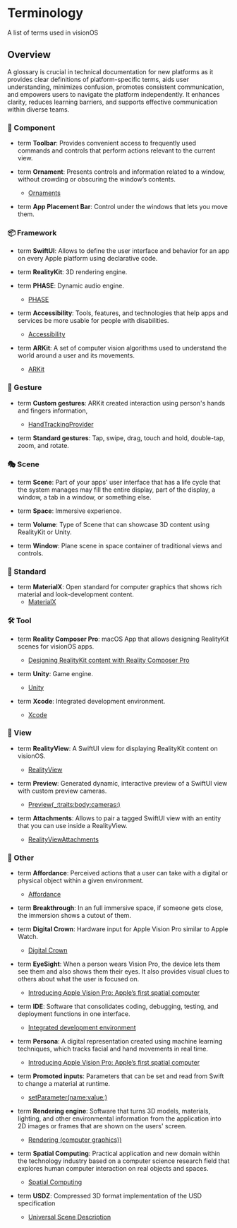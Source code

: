 # Terminology
A list of terms used in visionOS

## Overview

A glossary is crucial in technical documentation for new platforms as it provides clear definitions of platform-specific terms, aids user understanding, minimizes confusion, promotes consistent communication, and empowers users to navigate the platform independently. It enhances clarity, reduces learning barriers, and supports effective communication within diverse teams.

### 🧱 Component

- term **Toolbar**: Provides convenient access to frequently used commands and controls that perform actions relevant to the current view.

- term **Ornament**: Presents controls and information related to a window, without crowding or obscuring the window’s contents.
  - [Ornaments](https://developer.apple.com/design/human-interface-guidelines/ornaments)
   
- term **App Placement Bar**: Control under the windows that lets you move them.

### 📦 Framework

- term **SwiftUI**: Allows to define the user interface and behavior for an app on every Apple platform using declarative code.

- term **RealityKit**: 3D rendering engine.

- term **PHASE**: Dynamic audio engine.
  - [PHASE](https://developer.apple.com/documentation/phase)

- term **Accessibility**: Tools, features, and technologies that help apps and services be more usable for people with disabilities. 
  - [Accessibility](https://developer.apple.com/documentation/Accessibility/)
- term **ARKit**: A set of computer vision algorithms used to understand the world around a user and its movements.
  - [ARKit](https://developer.apple.com/documentation/arkit)

### 🫶 Gesture

- term **Custom gestures**: ARKit created interaction using person's hands and fingers information,
  - [HandTrackingProvider](https://developer.apple.com/documentation/arkit/handtrackingprovider/)

- term **Standard gestures**: Tap, swipe, drag, touch and hold, double-tap, zoom, and rotate.


### 🎭 Scene

- term **Scene**: Part of your apps' user interface that has a life cycle that the system manages may fill the entire display, part of the display, a window, a tab in a window, or something else.

- term **Space**: Immersive experience.

- term **Volume**: Type of Scene that can showcase 3D content using RealityKit or Unity.

- term **Window**: Plane scene in space container of traditional views and controls.

### 💼 Standard

- term **MaterialX**: Open standard for computer graphics that shows rich material and look-development content.
  - [MaterialX](https://materialx.org/)
 
### 🛠️ Tool

- term **Reality Composer Pro**: macOS App that allows designing RealityKit scenes for visionOS apps.
  - [Designing RealityKit content with Reality Composer Pro](https://developer.apple.com/documentation/visionos/designing-realitykit-content-with-reality-composer-pro)

- term **Unity**: Game engine.
  - [Unity](https://unity.com/)

- term **Xcode**: Integrated development environment.
  - [Xcode](https://developer.apple.com/xcode/)

### 🔭 View

- term **RealityView**: A SwiftUI view for displaying RealityKit content on visionOS.
  - [RealityView](https://developer.apple.com/documentation/realitykit/realityview)

- term **Preview**: Generated dynamic, interactive preview of a SwiftUI view with custom preview cameras.
  - [Preview(_:traits:body:cameras:)](https://developer.apple.com/documentation/swiftui/preview(_:traits:body:cameras:))
   
- term **Attachments**: Allows to pair a tagged SwiftUI view with an entity that you can use inside a RealityView.
  - [RealityViewAttachments](https://developer.apple.com/documentation/realitykit/realityviewattachments)

### 🎲 Other

- term **Affordance**: Perceived actions that a user can take with a digital or physical object within a given environment.
  - [Affordance](https://en.wikipedia.org/wiki/Affordance)

- term **Breakthrough**: In an full immersive space, if someone gets close, the immersion shows a cutout of them.

- term **Digital Crown**: Hardware input for Apple Vision Pro similar to Apple Watch.
  - [Digital Crown](https://developer.apple.com/design/human-interface-guidelines/digital-crown)

- term **EyeSight**: When a person wears Vision Pro, the device lets them see them and also shows them their eyes. It also provides visual clues to others about what the user is focused on.
    - [Introducing Apple Vision Pro: Apple’s first spatial computer](https://www.apple.com/newsroom/2023/06/introducing-apple-vision-pro/)

- term **IDE**: Software that consolidates coding, debugging, testing, and deployment functions in one interface.
  - [Integrated development environment
](https://en.wikipedia.org/wiki/Integrated_development_environment)

- term **Persona**: A digital representation created using machine learning techniques, which tracks facial and hand movements in real time.
  - [Introducing Apple Vision Pro: Apple’s first spatial computer](https://www.apple.com/newsroom/2023/06/introducing-apple-vision-pro/)


- term **Promoted inputs**: Parameters that can be set and read from Swift to change a material at runtime.
  - [setParameter(name:value:)](https://developer.apple.com/documentation/RealityKit/ShaderGraphMaterial/setParameter(name:value:))

- term **Rendering engine**: Software that turns 3D models, materials, lighting, and other environmental information from the application into 2D images or frames that are shown on the users' screen.
  - [Rendering (computer graphics))](https://en.wikipedia.org/wiki/Rendering_(computer_graphics))

- term **Spatial Computing**: Practical application and new domain within the technology industry based on a computer science research field that explores human computer interaction on real objects and spaces.
  - [Spatial Computing](https://acg.media.mit.edu/people/simong/thesis/SpatialComputing.pdf)

- term **USDZ**: Compressed 3D format implementation of the USD specification
  - [Universal Scene Description](https://openusd.org/release/index.html)
